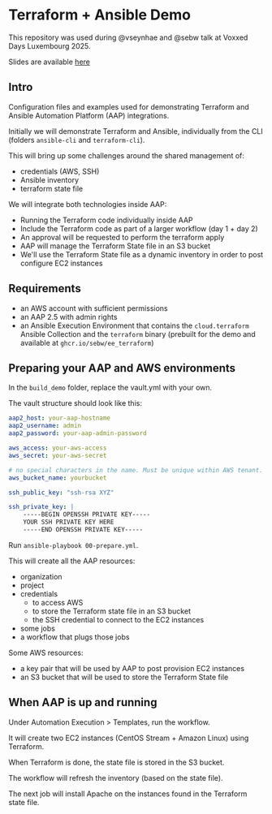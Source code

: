 # Terraform + Ansible Demo

This repository was used during @vseynhae and @sebw talk at Voxxed Days Luxembourg 2025.

Slides are available [here](https://raw.githubusercontent.com/sebw/aap2_terraform_demo/refs/heads/main/pdf/voxxed.pdf)

## Intro

Configuration files and examples used for demonstrating Terraform and Ansible Automation Platform (AAP) integrations. 

Initially we will demonstrate Terraform and Ansible, individually from the CLI (folders `ansible-cli` and `terraform-cli`).

This will bring up some challenges around the shared management of:

- credentials (AWS, SSH)
- Ansible inventory
- terraform state file

We will integrate both technologies inside AAP:

- Running the Terraform code individually inside AAP
- Include the Terraform code as part of a larger workflow (day 1 + day 2)
- An approval will be requested to perform the terraform apply
- AAP will manage the Terraform State file in an S3 bucket
- We'll use the Terraform State file as a dynamic inventory in order to post configure EC2 instances

## Requirements

- an AWS account with sufficient permissions
- an AAP 2.5 with admin rights
- an Ansible Execution Environment that contains the `cloud.terraform` Ansible Collection and the `terraform` binary (prebuilt for the demo and available at `ghcr.io/sebw/ee_terraform`)

## Preparing your AAP and AWS environments

In the `build_demo` folder, replace the vault.yml with your own.

The vault structure should look like this:

```yaml
aap2_host: your-aap-hostname
aap2_username: admin
aap2_password: your-aap-admin-password

aws_access: your-aws-access
aws_secret: your-aws-secret

# no special characters in the name. Must be unique within AWS tenant.
aws_bucket_name: yourbucket

ssh_public_key: "ssh-rsa XYZ"

ssh_private_key: |
    -----BEGIN OPENSSH PRIVATE KEY-----
    YOUR SSH PRIVATE KEY HERE
    -----END OPENSSH PRIVATE KEY-----
```

Run `ansible-playbook 00-prepare.yml`.

This will create all the AAP resources:

- organization
- project
- credentials
  - to access AWS
  - to store the Terraform state file in an S3 bucket
  - the SSH credential to connect to the EC2 instances 
- some jobs
- a workflow that plugs those jobs

Some AWS resources: 

- a key pair that will be used by AAP to post provision EC2 instances
- an S3 bucket that will be used to store the Terraform State file

## When AAP is up and running

Under Automation Execution > Templates, run the workflow.

It will create two EC2 instances (CentOS Stream + Amazon Linux) using Terraform.

When Terraform is done, the state file is stored in the S3 bucket.

The workflow will refresh the inventory (based on the state file).

The next job will install Apache on the instances found in the Terraform state file.
